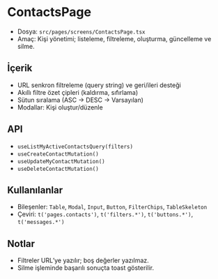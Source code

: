 # ContactsPage

- Dosya: `src/pages/screens/ContactsPage.tsx`
- Amaç: Kişi yönetimi; listeleme, filtreleme, oluşturma, güncelleme ve silme.

## İçerik
- URL senkron filtreleme (query string) ve geri/ileri desteği
- Akıllı filtre özet çipleri (kaldırma, sıfırlama)
- Sütun sıralama (ASC → DESC → Varsayılan)
- Modallar: Kişi oluştur/düzenle

## API
- `useListMyActiveContactsQuery(filters)`
- `useCreateContactMutation()`
- `useUpdateMyContactMutation()`
- `useDeleteContactMutation()`

## Kullanılanlar
- Bileşenler: `Table`, `Modal`, `Input`, `Button`, `FilterChips`, `TableSkeleton`
- Çeviri: `t('pages.contacts')`, `t('filters.*')`, `t('buttons.*')`, `t('messages.*')`

## Notlar
- Filtreler URL’ye yazılır; boş değerler yazılmaz.
- Silme işleminde başarılı sonuçta toast gösterilir.
